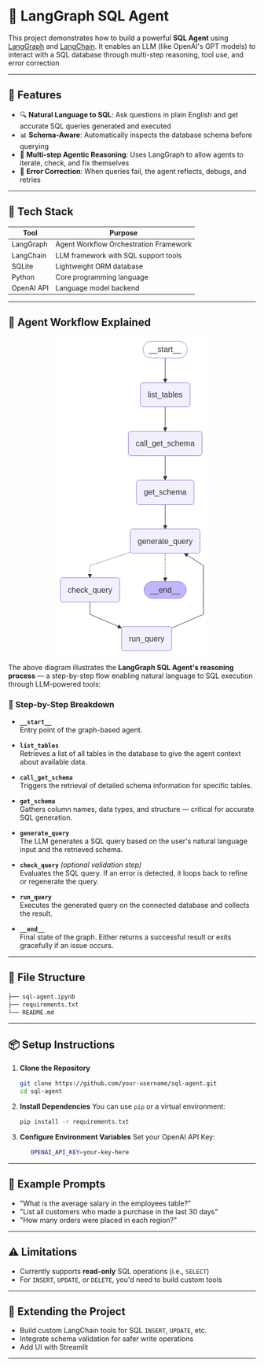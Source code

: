 
# 🧠 LangGraph SQL Agent

This project demonstrates how to build a powerful **SQL Agent** using [LangGraph](https://github.com/langchain-ai/langgraph) and [LangChain](https://github.com/langchain-ai/langchain). It enables an LLM (like OpenAI's GPT models) to interact with a SQL database through multi-step reasoning, tool use, and error correction

---

## 🚀 Features

- 🔍 **Natural Language to SQL**: Ask questions in plain English and get accurate SQL queries generated and executed
- 📊 **Schema-Aware**: Automatically inspects the database schema before querying
- 🧠 **Multi-step Agentic Reasoning**: Uses LangGraph to allow agents to iterate, check, and fix themselves
- 🔁 **Error Correction**: When queries fail, the agent reflects, debugs, and retries

---

## 🧰 Tech Stack

| Tool        | Purpose                                 |
|-------------|------------------------------------------|
| LangGraph   | Agent Workflow Orchestration Framework |
| LangChain   | LLM framework with SQL support tools     |
| SQLite      | Lightweight ORM database        |
| Python      | Core programming language                |
| OpenAI API  | Language model backend                   |


---

## 🧭 Agent Workflow Explained

<p align="center">
  <img src="SQL-Agent-Workflow-Diagram.png" alt="SQL Agent Workflow" />
</p>


The above diagram illustrates the **LangGraph SQL Agent's reasoning process** — a step-by-step flow enabling natural language to SQL execution through LLM-powered tools:



### 🔄 Step-by-Step Breakdown

- **`__start__`**  
  Entry point of the graph-based agent.

- **`list_tables`**  
  Retrieves a list of all tables in the database to give the agent context about available data.

- **`call_get_schema`**  
  Triggers the retrieval of detailed schema information for specific tables.

- **`get_schema`**  
  Gathers column names, data types, and structure — critical for accurate SQL generation.

- **`generate_query`**  
  The LLM generates a SQL query based on the user's natural language input and the retrieved schema.

- **`check_query`** *(optional validation step)*  
  Evaluates the SQL query. If an error is detected, it loops back to refine or regenerate the query.

- **`run_query`**  
  Executes the generated query on the connected database and collects the result.

- **`__end__`**  
  Final state of the graph. Either returns a successful result or exits gracefully if an issue occurs.

---

## 📁 File Structure

```
├── sql-agent.ipynb        
├── requirements.txt       
└── README.md              
```

---

## 📦 Setup Instructions

1. **Clone the Repository**
   ```bash
   git clone https://github.com/your-username/sql-agent.git
   cd sql-agent
   ```

2. **Install Dependencies**
   You can use `pip` or a virtual environment:
   ```bash
   pip install -r requirements.txt
   ```

3. **Configure Environment Variables**
   Set your OpenAI API Key:
   ```bash
      OPENAI_API_KEY=your-key-here    
   ```


---

## 📝 Example Prompts

- "What is the average salary in the employees table?"
- "List all customers who made a purchase in the last 30 days"
- "How many orders were placed in each region?"

---

## ⚠️ Limitations

- Currently supports **read-only** SQL operations (i.e., `SELECT`)
- For `INSERT`, `UPDATE`, or `DELETE`, you'd need to build custom tools

---

## 🧩 Extending the Project

- Build custom LangChain tools for SQL `INSERT`, `UPDATE`, etc.
- Integrate schema validation for safer write operations
- Add UI with Streamlit

---

